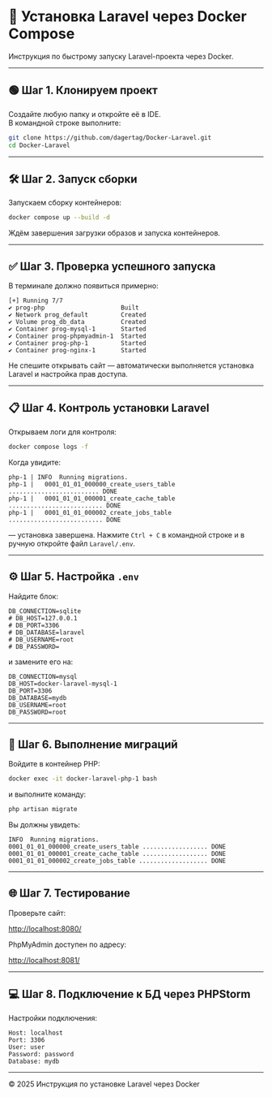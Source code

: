 # 🚀 Установка Laravel через Docker Compose

Инструкция по быстрому запуску Laravel-проекта через Docker.

---

## 🟢 Шаг 1. Клонируем проект

Создайте любую папку и откройте её в IDE.  
В командной строке выполните:

```bash
git clone https://github.com/dagertag/Docker-Laravel.git
cd Docker-Laravel
```

---

## 🛠️ Шаг 2. Запуск сборки

Запускаем сборку контейнеров:

```bash
docker compose up --build -d
```

Ждём завершения загрузки образов и запуска контейнеров.

---

## ✅ Шаг 3. Проверка успешного запуска

В терминале должно появиться примерно:

```
[+] Running 7/7
✔ prog-php                     Built
✔ Network prog_default         Created
✔ Volume prog_db_data          Created
✔ Container prog-mysql-1       Started
✔ Container prog-phpmyadmin-1  Started
✔ Container prog-php-1         Started
✔ Container prog-nginx-1       Started
```

Не спешите открывать сайт — автоматически выполняется установка Laravel и настройка прав доступа.

---

## 📋 Шаг 4. Контроль установки Laravel

Открываем логи для контроля:

```bash
docker compose logs -f
```

Когда увидите:

```
php-1 | INFO  Running migrations.
php-1 |   0001_01_01_000000_create_users_table ......................... DONE
php-1 |   0001_01_01_000001_create_cache_table .......................... DONE
php-1 |   0001_01_01_000002_create_jobs_table .......................... DONE
```

— установка завершена. Нажмите `Ctrl + C` в командной строке и в ручную откройте файл `Laravel/.env`.

---

## ⚙️ Шаг 5. Настройка `.env`

Найдите блок:

```dotenv
DB_CONNECTION=sqlite
# DB_HOST=127.0.0.1
# DB_PORT=3306
# DB_DATABASE=laravel
# DB_USERNAME=root
# DB_PASSWORD=
```

и замените его на:

```dotenv
DB_CONNECTION=mysql
DB_HOST=docker-laravel-mysql-1
DB_PORT=3306
DB_DATABASE=mydb
DB_USERNAME=root
DB_PASSWORD=root
```

---

## 🏃 Шаг 6. Выполнение миграций

Войдите в контейнер PHP:

```bash
docker exec -it docker-laravel-php-1 bash
```

и выполните команду:

```bash
php artisan migrate
```

Вы должны увидеть:

```
INFO  Running migrations.
0001_01_01_000000_create_users_table .................. DONE
0001_01_01_000001_create_cache_table .................. DONE
0001_01_01_000002_create_jobs_table ................... DONE
```

---

## 🌐 Шаг 7. Тестирование

Проверьте сайт:

[http://localhost:8080/](http://localhost:8080/)

PhpMyAdmin доступен по адресу:

[http://localhost:8081/](http://localhost:8081/)

---

## 💻 Шаг 8. Подключение к БД через PHPStorm

Настройки подключения:

```
Host: localhost
Port: 3306
User: user
Password: password
Database: mydb
```

---

© 2025 Инструкция по установке Laravel через Docker

